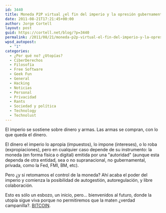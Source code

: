 ```yaml
---
id: 3440
title: Moneda P2P virtual ¿el fin del imperio y la opresión gubernamental?
date: 2011-08-21T17:21:45+00:00
author: Jorge Cortell
layout: post
guid: https://cortell.net/blog/?p=3440
permalink: /2011/08/21/moneda-p2p-virtual-el-fin-del-imperio-y-la-opresion-gubernamental/
wpsd_autopost:
  - "1"
categories:
  - ¿Por qué no? ¿Utopías?
  - CiberDerechos
  - Filosofí­a
  - Free Software
  - Geek Fun
  - General
  - Hacking
  - Noticias
  - Personal
  - Privacidad
  - Rants
  - Sociedad y polí­tica
  - Technology
  - Technolust
---
```

El imperio se sostiene sobre dinero y armas. Las armas se compran, con lo que queda el dinero.

El dinero el imperio lo apropia (impuestos), lo impone (intereses), o lo roba (expropiaciones), pero en cualquier caso depende de su instrumento: la moneda (en forma física o digital) emitida por una "autoridad" (aunque esta dependa de otra entidad, sea o no supranacional, no gubernamental, privada, como la Fed, FMI, BM, etc).

Pero ¿y si retomamos el control de la moneda? Ahí acaba el poder del imperio y comienza la posibilidad de autogestión, autoregulación, y libre colaboración.

Esto es sólo un esbozo, un inicio, pero... bienvenidos al futuro, donde la utopía sigue viva porque no permitiremos que la maten ¿verdad campanilla?. <a title="https://www.bitcoin.org/" href="https://www.bitcoin.org/" target="_blank">BITCOIN</a>.
